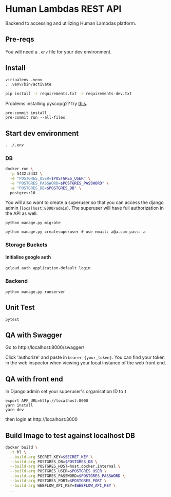 # Human Lambdas REST API

Backend to accessing and utilizing Human Lambdas platform.

## Pre-reqs

You will need a `.env` file for your dev environment.

## Install

```bash
virtualenv .venv
. .venv/bin/activate
```

```bash
pip install -r requirements.txt -r requirements-dev.txt
```

Problems installing pyscopg2? try [this](https://stackoverflow.com/questions/26288042/error-installing-psycopg2-library-not-found-for-lssl).


```
pre-commit install
pre-commit run --all-files
```

## Start dev environment

```bash
. ./.env
```

### DB
```bash
docker run \
  -p 5432:5432 \
  -e "POSTGRES_USER=$POSTGRES_USER" \
  -e "POSTGRES_PASSWORD=$POSTGRES_PASSWORD" \
  -e "POSTGRES_DB=$POSTGRES_DB" \
  postgres:10
```
You will also want to create a superuser so that you can access the django admin (`localhost:8000/admin`). The superuser will have full authorization in the API as well.

```
python manage.py migrate
```
```
python manage.py createsuperuser # use email: a@a.com pass: a
```

### Storage Buckets

<!-- ```bash
docker run -d --name fake-gcs-server -p 4443:4443 fsouza/fake-gcs-server
``` -->

#### Initialise google auth

```bash
gcloud auth application-default login
```

### Backend
```
python manage.py runserver
```
## Unit Test

```
pytest
```


## QA with Swagger

Go to http://localhost:8000/swagger/

Click 'authorize' and paste in `bearer {your_token}`. You can find your token in the web inspector when viewing your local instance of the web front end.

## QA with front end

In Django admin set your superuser's organisation ID to `1`

```
export APP_URL=http://localhost:8000
yarn install
yarn dev
```

then login at http://localhost:3000

## Build Image to test against localhost DB

```bash
docker build \
  -t hl \
  --build-arg SECRET_KEY=$SECRET_KEY \
  --build-arg POSTGRES_DB=$POSTGRES_DB \
  --build-arg POSTGRES_HOST=host.docker.internal \
  --build-arg POSTGRES_USER=$POSTGRES_USER \
  --build-arg POSTGRES_PASSWORD=$POSTGRES_PASSWORD \
  --build-arg POSTGRES_PORT=$POSTGRES_PORT \
  --build-arg WEBFLOW_API_KEY=$WEBFLOW_API_KEY \
  .
```